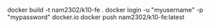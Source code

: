 docker build -t nam2302/k10-fe .
docker login -u "myusername" -p "mypassword" docker.io
docker push nam2302/k10-fe:latest
